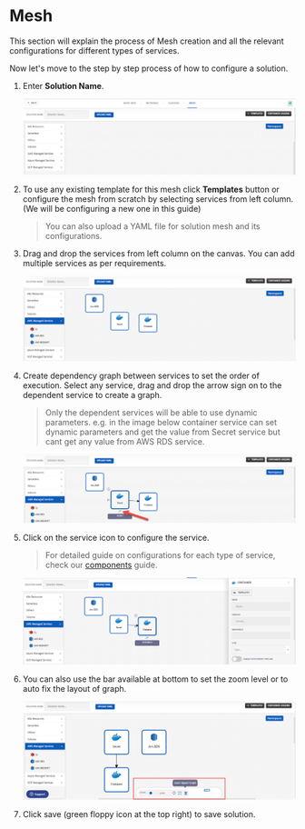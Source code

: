 # Mesh

This section will explain the process of Mesh creation and all the relevant configurations for different types of services.

Now let's move to the step by step process of how to configure a solution. 

1. Enter **Solution Name**.

   ![1](imgs\1.jpg)

2. To use any existing template for this mesh click **Templates** button or configure the mesh from scratch by selecting services from left column. (We will be configuring a new one in this guide)

   > You can also upload a YAML file for solution mesh and its configurations.

3. Drag and drop the services from left column on the canvas. You can add multiple services as per requirements. 

   ![2](imgs\2.jpg)

4. Create dependency graph between services to set the order of execution. Select any service, drag and drop the arrow sign on to the dependent service to create a graph.

   > Only the dependent services will be able to use dynamic parameters. e.g. in the image below container service can set dynamic parameters and get the value from Secret service but cant get any value from AWS RDS service.

   ![3](imgs\3.jpg)

5. Click on the service icon to configure the service. 

   > For detailed guide on configurations for each type of service, check our [components](/pages/user-guide/components/components) guide.

   ![4](imgs\4.jpg)

6. You can also use the bar available at bottom to set the zoom level or to auto fix the layout of graph.

   ![5](imgs\5.jpg)

7. Click save (green floppy icon at the top right) to save solution.